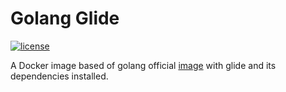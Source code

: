 # Golang Glide
[![license](https://img.shields.io/github/license/mashape/apistatus.svg?style=flat-square)]() 

A Docker image based of golang official [image](https://store.docker.com/images/3e4f3e51-3930-4dd8-975c-517705d9d4e7) with glide and its dependencies installed.